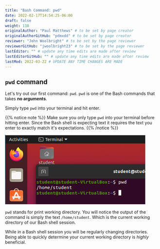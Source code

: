 ```yaml
---
title: "Bash Command: pwd"
date: 2022-02-17T14:54:25-06:00
draft: false
weight: 110
originalAuthor: "Paul Matthews" # to be set by page creator
originalAuthorGitHub: "pdmxdd" # to be set by page creator
reviewer: "John Woolbright" # to be set by the page reviewer
reviewerGitHub: "jwoolbright23" # to be set by the page reviewer
lastEditor: "" # update any time edits are made after review
lastEditorGitHub: "" # update any time edits are made after review
lastMod: 2022-03-22 # UPDATE ANY TIME CHANGES ARE MADE
---
```


## `pwd` command

Let's try out our first command: `pwd`. `pwd` is one of the Bash commands that takes **no arguments**. 

Simply type `pwd` into your terminal and hit enter.

{{% notice note %}}
Make sure you only type `pwd` into your terminal before hitting enter. Since the Bash shell is expecting text it requires the text you enter to exactly match it's expectations.
{{% /notice %}}

![pwd output](pictures/pwd.png?classes=border)

`pwd` stands for print working directory. You will notice the output of the command is simply the text `/home/student`. Which is the current working directory of our Bash shell session.

While in a Bash shell session you will be regularly changing directories. Being able to quickly determine your current working directory is *highly* beneficial.